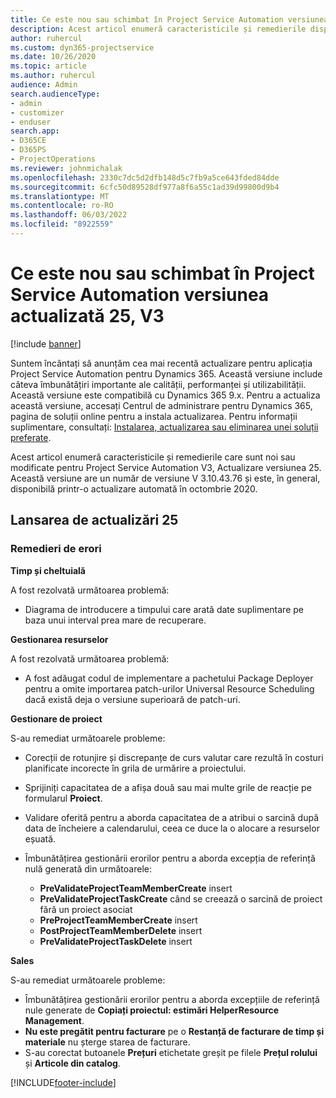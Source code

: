 ```yaml
---
title: Ce este nou sau schimbat în Project Service Automation versiunea actualizată 25, V3
description: Acest articol enumeră caracteristicile și remedierile disponibile în Project Service Automation Update Versiunea 25, V3.
author: ruhercul
ms.custom: dyn365-projectservice
ms.date: 10/26/2020
ms.topic: article
ms.author: ruhercul
audience: Admin
search.audienceType:
- admin
- customizer
- enduser
search.app:
- D365CE
- D365PS
- ProjectOperations
ms.reviewer: johnmichalak
ms.openlocfilehash: 2330c7dc5d2dfb148d5c7fb9a5ce643fded84dde
ms.sourcegitcommit: 6cfc50d89528df977a8f6a55c1ad39d99800d9b4
ms.translationtype: MT
ms.contentlocale: ro-RO
ms.lasthandoff: 06/03/2022
ms.locfileid: "8922559"
---
```

# <a name="whats-new-or-changed-in-project-service-automation-update-release-25-v3"></a>Ce este nou sau schimbat în Project Service Automation versiunea actualizată 25, V3

[!include [banner](../includes/psa-now-project-operations.md)]

Suntem încântați să anunțăm cea mai recentă actualizare pentru aplicația Project Service Automation pentru Dynamics 365. Această versiune include câteva îmbunătățiri importante ale calității, performanței și utilizabilității. Această versiune este compatibilă cu Dynamics 365 9.x. Pentru a actualiza această versiune, accesați Centrul de administrare pentru Dynamics 365, pagina de soluții online pentru a instala actualizarea. Pentru informații suplimentare, consultați: [Instalarea, actualizarea sau eliminarea unei soluții preferate](/power-platform/admin/install-remove-preferred-solution).

Acest articol enumeră caracteristicile și remedierile care sunt noi sau modificate pentru Project Service Automation V3, Actualizare versiunea 25. Această versiune are un număr de versiune V 3.10.43.76 și este, în general, disponibilă printr-o actualizare automată în octombrie 2020.

## <a name="update-release-25"></a>Lansarea de actualizări 25

### <a name="bug-fixes"></a>Remedieri de erori

**Timp și cheltuială**

A fost rezolvată următoarea problemă:

- Diagrama de introducere a timpului care arată date suplimentare pe baza unui interval prea mare de recuperare.

**Gestionarea resurselor**

A fost rezolvată următoarea problemă:

- A fost adăugat codul de implementare a pachetului Package Deployer pentru a omite importarea patch-urilor Universal Resource Scheduling dacă există deja o versiune superioară de patch-uri.

**Gestionare de proiect**

S-au remediat următoarele probleme:

- Corecții de rotunjire și discrepanțe de curs valutar care rezultă în costuri planificate incorecte în grila de urmărire a proiectului.
- Sprijiniți capacitatea de a afișa două sau mai multe grile de reacție pe formularul **Proiect**.
- Validare oferită pentru a aborda capacitatea de a atribui o sarcină după data de încheiere a calendarului, ceea ce duce la o alocare a resurselor eșuată.
- Îmbunătățirea gestionării erorilor pentru a aborda excepția de referință nulă generată din următoarele:

    - **PreValidateProjectTeamMemberCreate** insert
    - **PreValidateProjectTaskCreate** când se creează o sarcină de proiect fără un proiect asociat
    - **PreProjectTeamMemberCreate** insert
    - **PostProjectTeamMemberDelete** insert
    - **PreValidateProjectTaskDelete** insert

**Sales**

S-au remediat următoarele probleme:

- Îmbunătățirea gestionării erorilor pentru a aborda excepțiile de referință nule generate de **Copiați proiectul: estimări HelperResource Management**.
- **Nu este pregătit pentru facturare** pe o **Restanță de facturare de timp și materiale** nu șterge starea de facturare.
- S-au corectat butoanele **Prețuri** etichetate greșit pe filele **Prețul rolului** și **Articole din catalog**.


[!INCLUDE[footer-include](../includes/footer-banner.md)]

